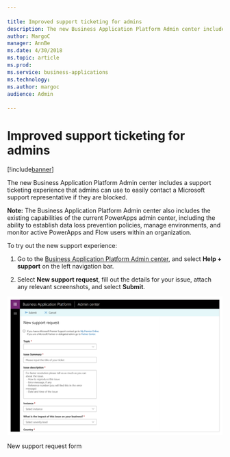 ```yaml
---

title: Improved support ticketing for admins
description: The new Business Application Platform Admin center includes a support ticketing experience that admins can use to easily contact a Microsoft support representative if they are blocked.
author: MargoC
manager: AnnBe
ms.date: 4/30/2018
ms.topic: article
ms.prod: 
ms.service: business-applications
ms.technology: 
ms.author: margoc
audience: Admin

---
```

#  Improved support ticketing for admins




[!include[banner](../../../includes/banner.md)]

The new Business Application Platform Admin center includes a support ticketing
experience that admins can use to easily contact a Microsoft support
representative if they are blocked.

**Note:** The Business Application Platform Admin center also includes the
existing capabilities of the current PowerApps admin center, including the
ability to establish data loss prevention policies, manage environments, and
monitor active PowerApps and Flow users within an organization.

To try out the new support experience:

1.  Go to the [Business Application Platform Admin
    center](https://go.microsoft.com/fwlink/?linkid=869111), and select **Help +
    support** on the left navigation bar.

2.  Select **New support request**, fill out the details for your issue, attach
    any relevant screenshots, and select **Submit**.

![A screenshot of a new support request form](media/improved-support-ticketing-admins-1.png "A screenshot of a new support request form")
<!-- Picture 10 -->


New support request form


